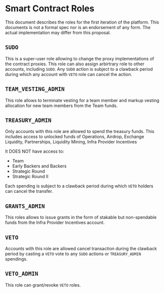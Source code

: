 # Smart Contract Roles

This document describes the roles for the first iteration of the platform. This documents is not a formal spec nor is an endorsement of any form. The actual implementation may differ from this proposal.

## `SUDO`

This is a super-user role allowing to change the proxy implementations of the contract proxies. This role can also assign arbirtrary role to other accounts, including `SUDO`. Any `SUDO` action is subject to a clawback period during which any account with `VETO` role can cancel the action. 

## `TEAM_VESTING_ADMIN`

This role allows to terminate vesting for a team member 
and markup vesting allocation for new team members from the Team funds.

## `TREASURY_ADMIN`

Only accounts with this role are allowed to spend the treasury funds. This includes access to unlocked funds of Operations, Airdrop, Exchange Liquidity, Partnerships, Liquidity Mining, Infra Provider Incentives

It DOES NOT have access to:

- Team
- Early Backers and Backers
- Strategic Round
- Strategic Round II

Each spending is subject to a clawback period during which `VETO` holders can cancel the transfer. 

## `GRANTS_ADMIN` 

This roles allows to issue grants in the form of stakable but non-spendable funds from the Infra Provider Incentives account. 

## `VETO`

Accounts with this role are allowed cancel transaction during the clawback period by casting a `VETO` vote to any `SUDO` actions or `TREASURY_ADMIN` spendings. 

## `VETO_ADMIN`

This role can grant/revoke `VETO` roles. 